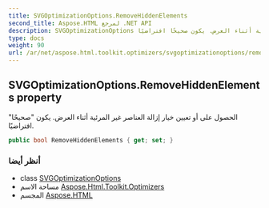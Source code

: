 ```yaml
---
title: SVGOptimizationOptions.RemoveHiddenElements
second_title: Aspose.HTML لمرجع .NET API
description: SVGOptimizationOptions ملكية. الحصول على أو تعيين خيار إزالة العناصر غير المرئية أثناء العرض. يكون صحيحًا افتراضيًا.
type: docs
weight: 90
url: /ar/net/aspose.html.toolkit.optimizers/svgoptimizationoptions/removehiddenelements/
---
```

## SVGOptimizationOptions.RemoveHiddenElements property

الحصول على أو تعيين خيار إزالة العناصر غير المرئية أثناء العرض. يكون "صحيحًا" افتراضيًا.

```csharp
public bool RemoveHiddenElements { get; set; }
```

### أنظر أيضا

* class [SVGOptimizationOptions](../)
* مساحة الاسم [Aspose.Html.Toolkit.Optimizers](../../svgoptimizationoptions/)
* المجسم [Aspose.HTML](../../../)


